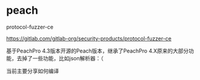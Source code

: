 # peach
protocol-fuzzer-ce

https://gitlab.com/gitlab-org/security-products/protocol-fuzzer-ce

基于PeachPro 4.3版本开源的Peach版本，继承了PeachPro 4.X原来的大部分功能，去掉了一些功能，比如json解析器：（



当前主要分享如何编译

[Windows 下编译]: https://github.com/sfncat/peach/blob/main/doc/%E7%BC%96%E8%AF%91PeachPro%204.0(protocol-fuzzer-ce)%20for%20windows.md	"Windows 下编译"
[Linux下编译]: https://github.com/sfncat/peach/blob/main/doc/%E5%9C%A8Linux%E4%B8%8B%E7%BC%96%E8%AF%91peach.md	"Linux下编译"
[基于Docker编译]: https://github.com/sfncat/peach/blob/main/doc/%E9%80%9A%E8%BF%87Docker%E7%BC%96%E8%AF%91%E5%AE%89%E8%A3%85Peach.md	"基于Docker编译"
